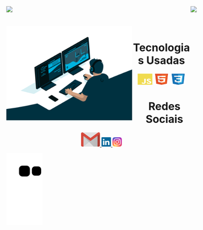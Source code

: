 ##

<div>
  <img  height="180em" src="https://github-readme-stats.vercel.app/api?username=giovanneluna&show_icons=true&theme=tokyonight&include_all_commits=true&count_private=true"/>
  <img align="right" height="180em" src="https://github-readme-stats.vercel.app/api/top-langs/?username=giovanneluna&layout=compact&langs_count=16&theme=tokyonight"/>
</div>
<br>

<div  align="center"> 
  <div style="display: inline_block"><br>
    <img align="left" height="250" alt="coding-time" src="code.gif">
    <h1 align="center">Tecnologias Usadas</h1>
    <img align="center" height="30" width="40" alt="js-icon"  src="https://raw.githubusercontent.com/devicons/devicon/master/icons/javascript/javascript-plain.svg">
    <img align="center" height="30" width="40" alt="html-icon" src="https://raw.githubusercontent.com/devicons/devicon/master/icons/html5/html5-original.svg">
    <img align="center" height="30" width="40" alt="css-icon" src="https://raw.githubusercontent.com/devicons/devicon/master/icons/css3/css3-original.svg">
   </div>
    
  
  <h1 align="center">Redes Sociais</h1>
    <a href = "mailto: gikalunalticg@gmail.com">
      <img width="50" src="gmail.svg">
    </a>
    <a href = "https://www.linkedin.com/in/giovanne-de-luna-ara%C3%BAjo-filho-0b341b245/">
      <img width="25" src="linkedin.svg">
    </a>
    <a href = "https://www.instagram.com/giovanneluna/">
      <img width="25" src="instagram.png">
    </a>
</div>
  
![Snake animation](https://github.com/giovanneluna/giovanneluna/blob/output/github-contribution-grid-snake.svg)
